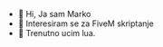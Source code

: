 - 👋 Hi, Ja sam Marko
- 👀 Interesiram se za FiveM skriptanje
- 🌱 Trenutno ucim lua.

<!---
Maarko1/Maarko1 is a ✨ special ✨ repository because its `README.md` (this file) appears on your GitHub profile.
You can click the Preview link to take a look at your changes.
--->
